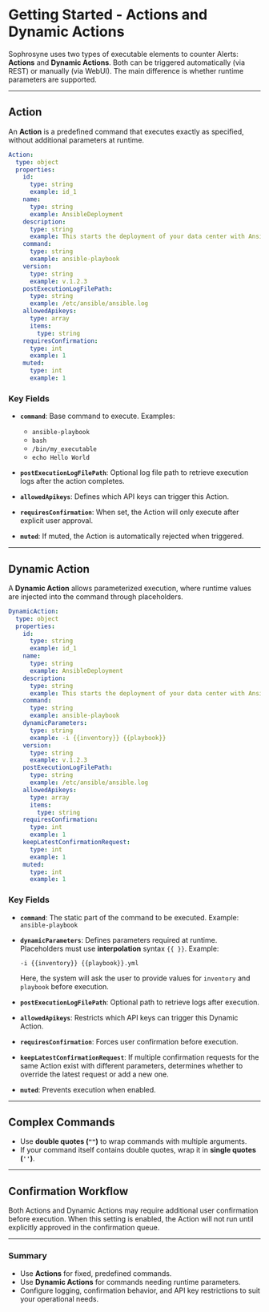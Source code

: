 # Getting Started - Actions and Dynamic Actions

Sophrosyne uses two types of executable elements to counter Alerts: **Actions** and **Dynamic Actions**. Both can be triggered automatically (via REST) or manually (via WebUI). The main difference is whether runtime parameters are supported.

---

## Action

An **Action** is a predefined command that executes exactly as specified, without additional parameters at runtime.

```yaml
Action:
  type: object
  properties:
    id:
      type: string
      example: id_1
    name:
      type: string
      example: AnsibleDeployment
    description:
      type: string
      example: This starts the deployment of your data center with Ansible
    command:
      type: string
      example: ansible-playbook
    version:
      type: string
      example: v.1.2.3
    postExecutionLogFilePath:
      type: string
      example: /etc/ansible/ansible.log
    allowedApikeys:
      type: array
      items:
        type: string
    requiresConfirmation:
      type: int
      example: 1
    muted:
      type: int
      example: 1
```

### Key Fields

* **`command`**: Base command to execute.
  Examples:

  * `ansible-playbook`
  * `bash`
  * `/bin/my_executable`
  * `echo Hello World`

* **`postExecutionLogFilePath`**: Optional log file path to retrieve execution logs after the action completes.

* **`allowedApikeys`**: Defines which API keys can trigger this Action.

* **`requiresConfirmation`**: When set, the Action will only execute after explicit user approval.

* **`muted`**: If muted, the Action is automatically rejected when triggered.

---

## Dynamic Action

A **Dynamic Action** allows parameterized execution, where runtime values are injected into the command through placeholders.

```yaml
DynamicAction:
  type: object
  properties:
    id:
      type: string
      example: id_1
    name:
      type: string
      example: AnsibleDeployment
    description:
      type: string
      example: This starts the deployment of your data center with Ansible
    command:
      type: string
      example: ansible-playbook
    dynamicParameters:
      type: string
      example: -i {{inventory}} {{playbook}}
    version:
      type: string
      example: v.1.2.3
    postExecutionLogFilePath:
      type: string
      example: /etc/ansible/ansible.log
    allowedApikeys:
      type: array
      items:
        type: string
    requiresConfirmation:
      type: int
      example: 1
    keepLatestConfirmationRequest:
      type: int
      example: 1
    muted:
      type: int
      example: 1
```

### Key Fields

* **`command`**: The static part of the command to be executed.
  Example: `ansible-playbook`

* **`dynamicParameters`**: Defines parameters required at runtime.
  Placeholders must use **interpolation** syntax `{{ }}`.
  Example:

  ```
  -i {{inventory}} {{playbook}}.yml
  ```

  Here, the system will ask the user to provide values for `inventory` and `playbook` before execution.

* **`postExecutionLogFilePath`**: Optional path to retrieve logs after execution.

* **`allowedApikeys`**: Restricts which API keys can trigger this Dynamic Action.

* **`requiresConfirmation`**: Forces user confirmation before execution.

* **`keepLatestConfirmationRequest`**: If multiple confirmation requests for the same Action exist with different parameters, determines whether to override the latest request or add a new one.

* **`muted`**: Prevents execution when enabled.

---

## Complex Commands

* Use **double quotes (`""`)** to wrap commands with multiple arguments.
* If your command itself contains double quotes, wrap it in **single quotes (`''`)**.

---

## Confirmation Workflow

Both Actions and Dynamic Actions may require additional user confirmation before execution. When this setting is enabled, the Action will not run until explicitly approved in the confirmation queue.

---

### Summary

* Use **Actions** for fixed, predefined commands.
* Use **Dynamic Actions** for commands needing runtime parameters.
* Configure logging, confirmation behavior, and API key restrictions to suit your operational needs.
